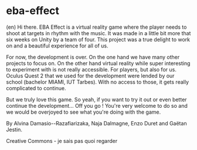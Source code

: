 # eba-effect
(en)
Hi there. EBA Effect is a virtual reality game where the player needs to shoot at targets in rhythm with the music. It was made in a little bit more that six weeks on Unity by a team of four. This project was a true delight to work on and a beautiful experience for all of us.

For now, the development is over. On the one hand we have many other projects to focus on. On the other hand virtual reality while super interesting to experiment with is not really accessible. For players, but also for us. Oculus Quest 2 that we used for the development were lended by our school (bachelor MIAMI, IUT Tarbes). With no access to those, it gets really complicated to continue.

But we truly love this game. So yeah, if you want to try it out or even better continue the development... Off you go ! You're very welcome to do so and we would be overjoyed to see what you're doing with the game. 



By Alvina Damasio--Razafiarizaka, Naja Dalmagne, Enzo Duret and Gaëtan Jestin.


Creative Commons - je sais pas quoi regarder
